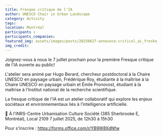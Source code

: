 ```yaml
---
title: Fresque critique de l'IA
author: UNESCO Chair in Urban Landscape
category: Activity
tags: 
location: Montréal
participants : 
participants_companies:
featured_img: assets/images/posts/20250627-announce-critical_ai_fresko_inrs.jpg
img_credit:
---
```

Joignez-vous à nous le 7 juillet prochain pour la première Fresque critique de l'IA ouverte au public!

L'atelier sera animé par Hugo Berard, chercheur postdoctoral à la Chaire UNESCO en paysage urbain, Frédérique Roy, étudiante à la maîtrise à la Chaire UNESCO en paysage urbain et Émile Pronovost, étudiant à la maîtrise à l'Institut national de la recherche scientifique. 

La fresque critique de l'IA est un atelier collaboratif qui explore les enjeux sociétaux et environnementaux liés à l’intelligence artificielle.

📍 À l'INRS-Centre Urbanisation Culture Société (385 Sherbrooke E, Montréal), Local 2109
7 juillet 2025, de 12h30 à 15h30

Pour s'inscrire : https://forms.office.com/r/YB9W8XdNfw
